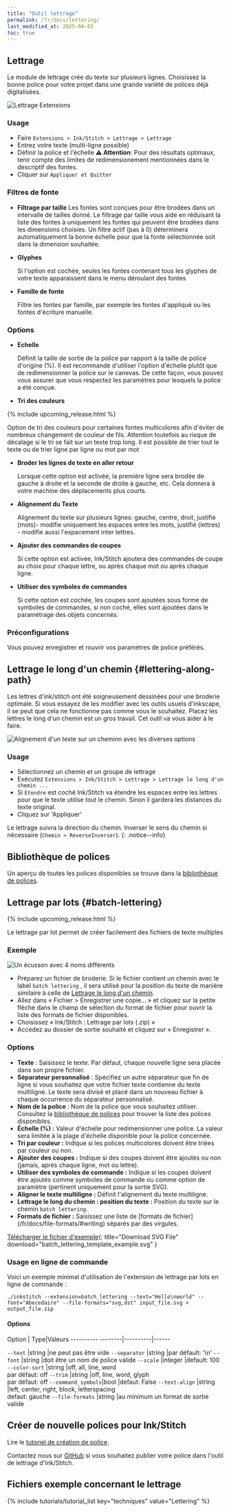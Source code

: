 ```yaml
---
title: "Outil lettrage"
permalink: /fr/docs/lettering/
last_modified_at: 2025-04-03
toc: true
---
```

## Lettrage

Le module de lettrage crée du texte sur plusieurs lignes. Choisissez la bonne police pour votre projet dans une grande variété de polices déjà digitalisées.

![Lettrage Extensions](/assets/images/docs/fr/lettering.png)

### Usage

* Faire `Extensions > Ink/Stitch > Lettrage > Lettrage`
* Entrez votre texte (multi-ligne possible)
* Définir la police et l'échelle
    **⚠ Attention**: Pour des résultats optimaux, tenir compte des limites de redimensionement mentionnées dans le descriptif des fontes.
* Cliquer sur `Appliquer et Quitter`

### Filtres de fonte

* **Filtrage par taille**
  Les fontes sont conçues pour être  brodées dans  un intervalle de tailles donné.
  Le filtrage par taille vous aide en réduisant la liste des fontes à uniquement les fontes qui peuvent être brodées dans les dimensions choisies.
  Un filtre actif (pas à 0) déterminera  automatiquement la bonne échelle pour que la fonte sélectionnée soit dans la dimension souhaitée.

* **Glyphes**

  Si l'option est cochée, seules les fontes contenant tous les glyphes de votre texte apparaissent dans le menu déroulant des fontes

* **Famille de fonte**

  Filtre les fontes par famille, par exemple les fontes d'appliqué ou les fontes d'écriture manuelle.

### Options

* **Echelle**

  Définit la taille de sortie de la police par rapport à la taille de police d'origine (%).
  Il est recommandé d'utiliser l'option d'échelle plutôt que de redimensionner la police sur le canevas.
  De cette façon, vous pouvez vous assurer que vous respectez les paramètres pour lesquels la police a été conçue.
  
* **Tri des couleurs**

 {% include upcoming_release.html %}

  Option de tri des couleurs pour certaines fontes multicolores afin d'éviter de nombreux changement de couleur de fils. Attention toutefois au risque de décalage si le tri se fait sur un texte trop long. Il est possible de  trier tout le texte ou de trier ligne par ligne ou mot par  mot

  
* **Broder les lignes de texte en aller retour**

  Lorsque cette option est activée, la première ligne sera brodée de gauche à droite et la seconde de droite à gauche, etc.
  Cela donnera à votre machine des déplacements plus courts.

* **Alignement du Texte**

  Alignement du texte sur plusieurs lignes: gauche, centre, droit, justifié (mots)- modifie uniquement les espaces entre les mots, justifié (lettres) - modifie aussi l'espacement inter lettres.

* **Ajouter des commandes de coupes**

  Si cette option est activée, Ink/Stitch ajoutera des commandes de coupe  au choix pour chaque lettre, ou après chaque mot ou après chaque ligne.

* **Utiliser des symboles de commandes**

  Si cette option est cochée, les coupes sont ajoutées sous  forme de symboles de commandes, si non coché, elles sont ajoutées dans le paramétrage des objets concernés.
### Préconfigurations

Vous pouvez enregistrer et rouvrir vos paramètres de police préférés.

## Lettrage le long d'un chemin  {#lettering-along-path}

Les lettres d'ink/stitch ont été soigneusement dessinées pour une broderie optimale. Si vous essayez de les modifier avec les outils usuels d'inkscape, il se peut que cela ne fonctionne pas comme vous le souhaitez. Placez les lettres le long  d'un chemin est un gros travail. Cet outil va vous aider à le faire.

![Alignement d'un texte sur un cheminn avec les diverses options](/assets/images/docs/text_along_path_alignment.png)

### Usage

* Sélectionnez un chemin et un groupe de lettrage 
* Exécutez `Extensions > Ink/Stitch > Lettrage > Lettrage le long d'un chemin ...`
* Si `Etendre` est coché Ink/Stitch va étendre les espaces entre les lettres pour que le texte utilise tout le chemin. Sinon il gardera les distances du texte original. 
* Cliquez sur 'Appliquer'

Le lettrage suivra  la direction du chemin. Inverser le sens du chemin si nécessaire (`Chemin > ReverseInverser`).
{: .notice--info}

## Bibliothèque de polices

Un aperçu de toutes les polices disponibles se trouve dans la [bibliothèque de polices](/fr/fonts/font-library/).

## Lettrage par lots {#batch-lettering}

{% include upcoming_release.html %}

Le lettrage par lot permet de créer facilement des fichiers de texte multiples

###  Exemple

![Un écusson avec 4 noms différents](/assets/images/docs/batch-lettering.png)

* Préparez un fichier de broderie.
   Si le fichier contient un chemin  avec le label  `batch lettering` , il sera utilisé pour la position du texte de manière similaire à celle 
   de [Lettrage le long d'un chemin](/docs/lettering/#lettering-along-path).
* Allez dans « Fichier > Enregistrer une copie... » et cliquez sur la petite flèche dans le champ de sélection du format de fichier pour ouvrir la liste des formats de fichier disponibles.
* Choisissez « Ink/Stitch : Lettrage par lots (.zip) »
* Accédez au dossier de sortie souhaité et cliquez sur « Enregistrer ».

### Options

* **Texte** : Saisissez le texte. Par défaut, chaque nouvelle ligne sera placée dans son propre fichier.
* **Séparateur personnalisé** :  Spécifiez un autre séparateur que fin de ligne si vous souhaitez que votre fichier texte contienne du texte multiligne.
Le texte sera divisé et placé dans un nouveau fichier à chaque occurrence du séparateur personnalisé.
* **Nom de la police** : Nom de la police que vous souhaitez utiliser. Consultez la [bibliothèque de polices](/fr/fonts/font-library/) pour trouver la liste des polices disponibles.
* **Échelle (%) :** Valeur d'échelle pour redimensionner une police. La valeur sera limitée à la plage d'échelle disponible pour la police concernée.
* **Tri par couleur :** Indique si les polices multicolores doivent être triées par couleur ou non.
* **Ajouter des coupes :** Indique si des coupes doivent être ajoutés ou non (jamais, après chaque ligne, mot ou lettre).
* **Utiliser des symboles de commande :** Indique si les coupes doivent être ajoutés comme symboles de commande ou comme option de paramètre (pertinent uniquement pour la sortie SVG).
* **Aligner le texte multiligne :** Définit l'alignement du texte multiligne.
* **Lettrage le long du chemin : position du texte :** Position du texte sur le chemin `batch lettering`.
* **Formats de fichier :** Saisissez une liste de [formats de fichier] (/fr/docs/file-formats/#writing) séparés par des virgules.

[Télécharger le fichier d'exemple](/assets/images/docs/batch_lettering_template_example.svg){: title="Download SVG File" download="batch_lettering_template_example.svg" }

### Usage en ligne de commande

Voici un exemple minimal d'utilisation de l'extension de lettrage par lots en ligne de commande :

```
./inkstitch --extension=batch_lettering --text="Hello\nworld" --font="Abecedaire" --file-formats="svg,dst" input_file.svg > output_file.zip
```

#### Options

Option             | Type|Valeurs
---------- --------|----------|------

`--text`           |string  |ne peut pas être vide
`--separator`      |string    |par défault: '\n'
`--font`           |string    |doit être un nom de police valide
`--scale`          |integer   |default: 100
`--color-sort`     |string    |off, all, line, word<br>  par défaut: off
`--trim`           |string    |off, line, word, glyph<br> par défaut: off 
`--command_symbols`|bool      |defaut: False
`--text-align`     |string    |left, center, right, block, letterspacing<br>defaut: gauche
`--file-formats`   |string    |au minimum un format de sortie valide


## Créer de nouvelle polices pour Ink/Stitch
Lire le [tutoriel de création de police](/fr/tutorials/font-creation/).

Contactez nous  sur  [GitHub](https://github.com/inkstitch/inkstitch/issues) si vous souhaitez publier votre police dans l'outil de lettrage d'Ink/Stitch.

## Fichiers exemple concernant  le lettrage

{% include tutorials/tutorial_list key="techniques" value="Lettering" %}
